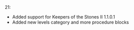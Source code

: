 21:
- Added support for Keepers of the Stones II 1.1.0.1
- Added new levels category and more procedure blocks